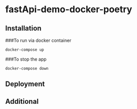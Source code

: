 # fastApi-demo-docker-poetry

## Installation

###To run via docker container 
```
docker-compose up
```
###To stop the app
```
docker-compose down
```
## Deployment

## Additional 

